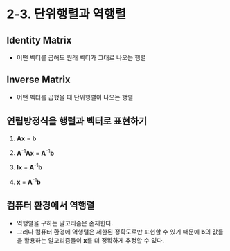 # 2-3. 단위행렬과 역행렬

## Identity Matrix

* 어떤 벡터를 곱해도 원래 벡터가 그대로 나오는 행렬

## Inverse Matrix

* 어떤 벡터를 곱했을 때 단위행렬이 나오는 행렬

## 연립방정식을 행렬과 벡터로 표현하기

1. **Ax** = **b**

2. **A**<sup>-1</sup>**Ax** = **A**<sup>-1</sup>**b**

3. **Ix** = **A**<sup>-1</sup>**b**

4. **x** = **A**<sup>-1</sup>**b**

## 컴퓨터 환경에서 역행렬

* 역행렬을 구하는 알고리즘은 존재한다.
* 그러나 컴퓨터 환경에 역행렬은 제한된 정확도로만 표현할 수 있기 때문에 **b**의 값들을 활용하는 알고리즘들이 **x**를 더 정확하게 추정할 수 있다.
